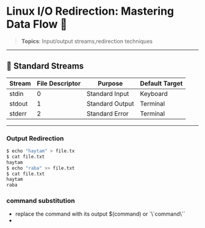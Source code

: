 # Linux I/O Redirection: Mastering Data Flow 🔄

> **Topics**: Input/output streams,redirection techniques  


---

## 📌 **Standard Streams**
| Stream  | File Descriptor | Purpose          | Default Target |
|---------|----------------|------------------|----------------|
| stdin   | 0              | Standard Input   | Keyboard       |
| stdout  | 1              | Standard Output  | Terminal       |
| stderr  | 2              | Standard Error   | Terminal       |

---




### **Output Redirection**
```bash
$ echo "haytam" > file.tx
$ cat file.txt
haytam
$ echo "raba" >> file.txt
$ cat file.txt
haytam
raba
 ``` 
### **command substitution**
<ul>
<li> replace the command with its output $(command) or `\`command\``</li>
<li></li>
</ul>
